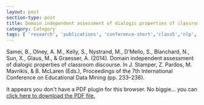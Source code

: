```yaml
---
layout: post
section-type: post
title: Domain independent assessment of dialogic properties of classroom discourse
category: Category
tags: [ 'research', 'publications', 'conference-short','class5','nlp','education','discourse' ]
---
```

Samei, B., Olney, A. M., Kelly, S., Nystrand, M., D’Mello, S., Blanchard, N., Sun, X., Glaus, M., & Graesser, A. (2014). Domain independent assessment of dialogic properties of classroom discourse. In J. Stamper, Z. Pardos, M. Mavrikis, & B. McLaren (Eds.), Proceedings of the 7th International Conference on Educational Data Mining (pp. 233–236). 

<object data="https://umdrive.memphis.edu/aolney/public/publications/samei-edm-2014.pdf" type="application/pdf" width="100%" height="600px">
 
  <p>It appears you don't have a PDF plugin for this browser.
  No biggie... you can <a href="https://umdrive.memphis.edu/aolney/public/publications/samei-edm-2014.pdf">click here to
  download the PDF file.</a></p>
  
</object>
